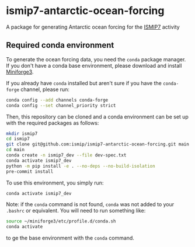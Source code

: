 # ismip7-antarctic-ocean-forcing

A package for generating Antarctic ocean forcing for the
[ISMIP7]() activity

## Required conda environment

To generate the ocean forcing data, you need the `conda` package manager. If
you don't have a conda base environment, please download and install
[Miniforge3](https://conda-forge.org/download/).

If you already have `conda` installed but aren't sure if you have the
`conda-forge` channel, please run:
```bash
conda config --add channels conda-forge
conda config --set channel_priority strict
```

Then, this repository can be cloned and a conda  environment can be set up with
the required packages as follows:

```bash
mkdir ismip7
cd ismip7
git clone git@github.com:ismip/ismip7-antarctic-ocean-forcing.git main
cd main
conda create -n ismip7_dev --file dev-spec.txt
conda activate ismip7_dev
python -m pip install -e . --no-deps --no-build-isolation
pre-commit install
```

To use this environment, you simply run:
```bash
conda activate ismip7_dev
```
Note: if the `conda` command is not found, `conda` was not added to your
`.bashrc` or equivalent.  You will need to run something like:
```bash
source ~/miniforge3/etc/profile.d/conda.sh
conda activate
```
to ge the base environment with the `conda` command.
